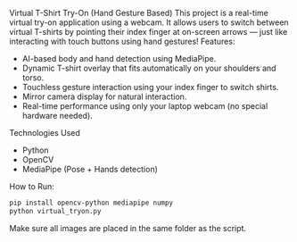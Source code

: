 Virtual T-Shirt Try-On (Hand Gesture Based)
This project is a real-time virtual try-on application using a webcam. It allows users to switch between virtual T-shirts by pointing their index finger at on-screen arrows — just like interacting with touch buttons using hand gestures!
Features:
- AI-based body and hand detection using MediaPipe.
- Dynamic T-shirt overlay that fits automatically on your shoulders and torso.
- Touchless gesture interaction using your index finger to switch shirts.
- Mirror camera display for natural interaction.
- Real-time performance using only your laptop webcam (no special hardware needed).

Technologies Used
- Python
- OpenCV
- MediaPipe (Pose + Hands detection)

How to Run:
```bash
pip install opencv-python mediapipe numpy
python virtual_tryon.py
```
Make sure all images are placed in the same folder as the script.

